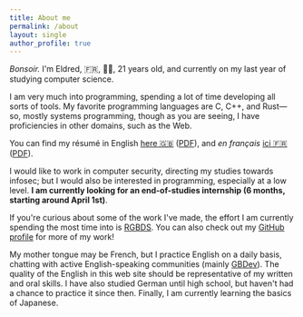 ```yaml
---
title: About me
permalink: /about
layout: single
author_profile: true
---
```


*Bonsoir.* I'm Eldred, 🇫🇷, 👨‍🎓, 21 years old, and currently on my last year of studying computer science.

I am very much into programming, spending a lot of time developing all sorts of tools. My favorite programming languages are C, C++, and Rust—so, mostly systems programming, though as you are seeing, I have proficiencies in other domains, such as the Web.

You can find my résumé in English [here 🇬🇧](/cv/en) ([PDF](/cv/en.pdf)), and *en français* [ici 🇫🇷](/cv/fr) ([PDF](/cv/fr.pdf)).

I would like to work in computer security, directing my studies towards infosec; but I would also be interested in programming, especially at a low level. **I am currently looking for an end-of-studies internship (6 months, starting around April 1st)**.

If you're curious about some of the work I've made, the effort I am currently spending the most time into is [RGBDS](https://rgbds.gbdev.io). You can also check out my [GitHub profile](https://github.com/ISSOtm) for more of my work!

My mother tongue may be French, but I practice English on a daily basis, chatting with active English-speaking communities (mainly [GBDev](https://gbdev.io)). The quality of the English in this web site should be representative of my written and oral skills. I have also studied German until high school, but haven't had a chance to practice it since then. Finally, I am currently learning the basics of Japanese.
